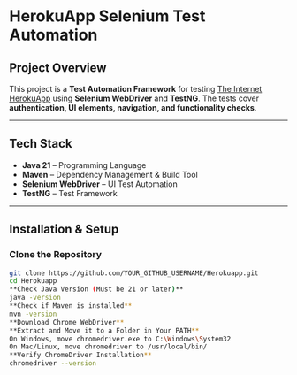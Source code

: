 # HerokuApp Selenium Test Automation

##  Project Overview
This project is a **Test Automation Framework** for testing [The Internet HerokuApp](https://the-internet.herokuapp.com/) using **Selenium WebDriver** and **TestNG**. 
The tests cover **authentication, UI elements, navigation, and functionality checks**.

---

##  Tech Stack
- **Java 21** – Programming Language
- **Maven** – Dependency Management & Build Tool
- **Selenium WebDriver** – UI Test Automation
- **TestNG** – Test Framework

---

## Installation & Setup
###  **Clone the Repository**
```sh
git clone https://github.com/YOUR_GITHUB_USERNAME/Herokuapp.git
cd Herokuapp
**Check Java Version (Must be 21 or later)**
java -version
**Check if Maven is installed**
mvn -version
**Download Chrome WebDriver**
**Extract and Move it to a Folder in Your PATH**
On Windows, move chromedriver.exe to C:\Windows\System32
On Mac/Linux, move chromedriver to /usr/local/bin/
**Verify ChromeDriver Installation**
chromedriver --version


